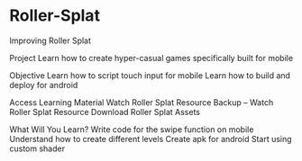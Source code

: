 # Roller-Splat
 Improving Roller Splat

Project
Learn how to create hyper-casual games specifically built for mobile

Objective
Learn how to script touch input for mobile
Learn how to build and deploy for android

Access Learning Material
Watch Roller Splat Resource
Backup – Watch Roller Splat Resource
Download Roller Splat Assets

What Will You Learn?
Write code for the swipe function on mobile
Understand how to create different levels
Create apk for android
Start using custom shader

